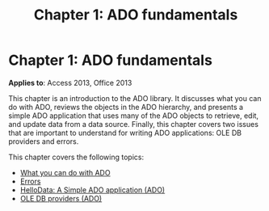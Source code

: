 ﻿---
title: 'Chapter 1: ADO fundamentals'
TOCTitle: 'Chapter 1: ADO fundamentals'
ms:assetid: d9834665-062b-c469-77a6-7fd9ea2a848e
ms:mtpsurl: https://msdn.microsoft.com/library/JJ250096(v=office.15)
ms:contentKeyID: 48548054
ms.date: 09/18/2015
mtps_version: v=office.15
---

# Chapter 1: ADO fundamentals

**Applies to**: Access 2013, Office 2013

This chapter is an introduction to the ADO library. It discusses what you can do with ADO, reviews the objects in the ADO hierarchy, and presents a simple ADO application that uses many of the ADO objects to retrieve, edit, and update data from a data source. Finally, this chapter covers two issues that are important to understand for writing ADO applications: OLE DB providers and errors.

This chapter covers the following topics:

- [What you can do with ADO](what-you-can-do-with-ado.md)
- [Errors](errors.md)
- [HelloData: A Simple ADO application (ADO)](hellodata-a-simple-ado-application.md)
- [OLE DB providers (ADO)](ole-db-providers.md)